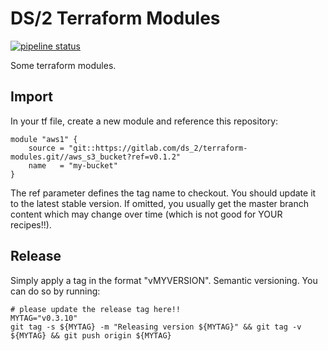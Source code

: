 # DS/2 Terraform Modules

[![pipeline status](https://gitlab.com/ds_2/terraform-modules/badges/develop/pipeline.svg)](https://gitlab.com/ds_2/terraform-modules/-/commits/develop)

Some terraform modules.

## Import

In your tf file, create a new module and reference this repository:

    module "aws1" {
        source = "git::https://gitlab.com/ds_2/terraform-modules.git//aws_s3_bucket?ref=v0.1.2"
        name   = "my-bucket"
    }

The ref parameter defines the tag name to checkout. You should update it to the latest stable version. If omitted, you usually get the master branch content which may change over time (which is not good for YOUR recipes!!).

## Release

Simply apply a tag in the format "vMYVERSION". Semantic versioning.
You can do so by running:

    # please update the release tag here!!
    MYTAG="v0.3.10"
    git tag -s ${MYTAG} -m "Releasing version ${MYTAG}" && git tag -v ${MYTAG} && git push origin ${MYTAG}
